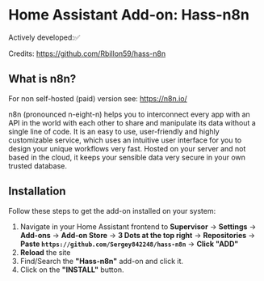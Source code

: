 # Home Assistant Add-on: Hass-n8n
Actively developed:✅

Credits: <https://github.com/Rbillon59/hass-n8n>

## What is n8n?

For non self-hosted (paid) version see: <https://n8n.io/>

n8n (pronounced n-eight-n) helps you to interconnect every app with an API in the world with each other to share and manipulate its data without a single line of code. It is an easy to use, user-friendly and highly customizable service, which uses an intuitive user interface for you to design your unique workflows very fast. Hosted on your server and not based in the cloud, it keeps your sensible data very secure in your own trusted database.


## Installation

Follow these steps to get the add-on installed on your system:

1. Navigate in your Home Assistant frontend to **Supervisor** -> **Settings** -> **Add-ons** -> **Add-on Store** -> **3 Dots at the top right** -> **Repositories** -> **Paste ```https://github.com/Sergey842248/hass-n8n```** -> **Click "ADD"**
3. **Reload** the site
4. Find/Search the **"Hass-n8n"** add-on and click it.
5. Click on the **"INSTALL"** button.


